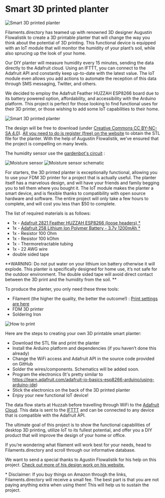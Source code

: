 # Smart 3D printed planter

![Smart 3D printed planter](https://labs.filaments.directory/public/img/wall_planter_5.jpg "Smart 3D printed planter")

Filaments.directory has teamed up with renowned 3D designer Augustin Flowalistik to create a 3D printable planter that will change the way you think about the potential of 3D printing. This functional device is equipped with an IoT module that will monitor the humidity of your plant’s soil, while also sprucing up the look of your home. 

Our DIY planter will measure humidity every 15 minutes, sending the data directly to the Adafruit cloud. Using an IFTTT, you can connect to the Adafruit API and constantly keep up-to-date with the latest value. The IoT module even allows you add actions to automate the reception of this data through SMS messaging, Twitter, and others.     

We decided to employ the Adafruit Feather HUZZAH ESP8266 board due to its battery powered option, affordability, and accessibility with the Arduino platform. This project is perfect for those looking to find functional uses for their 3D printer, or those wishing to add some IoT capabilities to their home. 

![Smart 3D printed planter](https://labs.filaments.directory/public/img/wall_planter_3.jpg "Smart 3D printed planter")

The design will be free to download (under [Creative Commons CC BY-NC-SA 4.0](https://creativecommons.org/licenses/by-nc-sa/4.0/)). [All you need to do is register (free) on the website](https://www.filaments.directory/en/register) to obtain the STL file for the planter. With the help of Augustin Flowalistik, we’ve ensured that the project is compelling on many levels. 

The humidity sensor use the [gardenbot's circuit](http://gardenbot.org/howTo/soilMoisture/) : 

![Moisture sensor](http://gardenbot.org/howTo/soilMoisture/how-to_moisture-sensor_small.png "Moisture sensor")
![Moisture sensor schematic](http://gardenbot.org/howTo/soilMoisture/soilMoisture_localCircuit_w-flip-flop_small.png "Moisture sensor schematic")

For starters, the 3D printed planter is exceptionally functional, allowing you to use your FDM 3D printer for a project that is actually useful. The planter itself has a marvelous design, and will have your friends and family begging you to tell them where you bought it. The IoT module makes the planter a smart device, and is flexible thanks to compatibility with open source hardware and software. The entire project will only take a few hours to complete, and will cost you less than $50 to complete.    

The list of required materials is as follows:
* 1x - [Adafruit 2821 Feather HUZZAH ESP8266 (loose headers) *](https://goo.gl/wUOw6s) 
* 1x - [Adafruit 258 Lithium Ion Polymer Battery - 3.7v 1200mAh *](https://goo.gl/4kCfL5)
* 1x - Resistor 100 Ohm
* 1x - Resistor 100 kOhm
* 1x - Thermoretractable tubing
* 1x - 22 AWG wire
* double sided tape

**WARNING: Do not put water on your lithium ion battery otherwise it will explode. This planter is specifically designed for home use, it’s not safe for the outdoor environment. The double sided tape will avoid direct contact between the 3D print and the humidity from the soil. **

To produce the planter, you only need these three tools:
* Filament (the higher the quality, the better the outcome!) : [Print settings are here](https://www.filaments.directory/en/filaments/faberdashery/pla/orange-fizz-0-84-kg-2-85-mm#settings)
* FDM 3D printer
* Soldering Iron

![How to print](https://labs.filaments.directory/public/img/wall_planter_6.jpg "How to print")

Here are the steps to creating your own 3D printable smart planter:
- Download the STL file and print the planter
- Install the Arduino platform and dependencies (if you haven’t done this already)
- Change the WiFi access and Adafruit API in the source code provided on GitHub
- Solder the wires/components. Schematics will be added soon.
- Program the electronics (It's pretty similar to https://learn.adafruit.com/adafruit-io-basics-esp8266-arduino/using-arduino-ide)
- Stick the electronics on the back of the 3D printed planter
- Enjoy your new functional IoT device!

The data flow starts at Huzzah before travelling through WiFi to the [Adafruit Cloud](https://io.adafruit.com). This data is sent to the [IFTTT](https://ifttt.com/) and can be connected to any device that is compatible with the Adafruit API. 

The ultimate goal of this project is to show the functional capabilities of desktop 3D printing, utilize IoT to its fullest potential, and offer you a DIY product that will improve the design of your home or office.   

If you’re wondering what filament will work best for your needs, head to Filaments.directory and scroll through our informative database. 

We want to send a special thanks to Agustin Flowalistik for his help on this project. [Check out more of his design work on his website.](http://www.flowalistik.com/)

\* Disclaimer: If you buy things on Amazon through the links, Filaments.directory will receive a small fee. The best part is that you are not paying anything extra when using them! This will help us to sustain the project.
